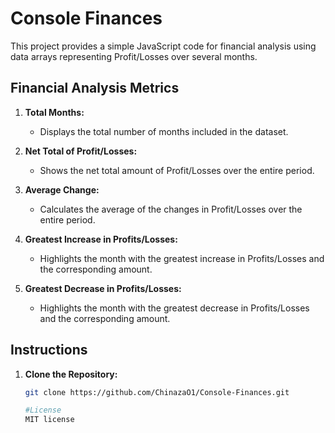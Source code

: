 # Console Finances

This project provides a simple JavaScript code for financial analysis using data arrays representing Profit/Losses over several months.

## Financial Analysis Metrics

1. **Total Months:**
   - Displays the total number of months included in the dataset.

2. **Net Total of Profit/Losses:**
   - Shows the net total amount of Profit/Losses over the entire period.

3. **Average Change:**
   - Calculates the average of the changes in Profit/Losses over the entire period.

4. **Greatest Increase in Profits/Losses:**
   - Highlights the month with the greatest increase in Profits/Losses and the corresponding amount.

5. **Greatest Decrease in Profits/Losses:**
   - Highlights the month with the greatest decrease in Profits/Losses and the corresponding amount.

## Instructions

1. **Clone the Repository:**
   ```bash
   git clone https://github.com/ChinazaO1/Console-Finances.git

   #License
   MIT license
